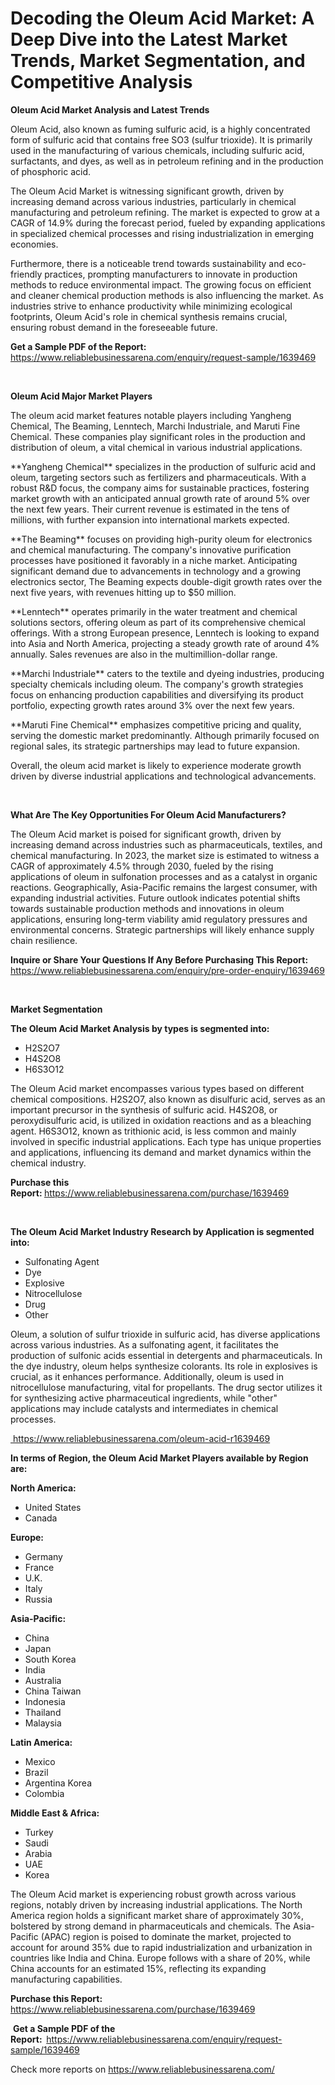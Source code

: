 <p><h1>Decoding the Oleum Acid Market: A Deep Dive into the Latest Market Trends, Market Segmentation, and Competitive Analysis</h1></p><p><strong>Oleum Acid Market Analysis and Latest Trends</strong></p>
<p><p>Oleum Acid, also known as fuming sulfuric acid, is a highly concentrated form of sulfuric acid that contains free SO3 (sulfur trioxide). It is primarily used in the manufacturing of various chemicals, including sulfuric acid, surfactants, and dyes, as well as in petroleum refining and in the production of phosphoric acid.</p><p>The Oleum Acid Market is witnessing significant growth, driven by increasing demand across various industries, particularly in chemical manufacturing and petroleum refining. The market is expected to grow at a CAGR of 14.9% during the forecast period, fueled by expanding applications in specialized chemical processes and rising industrialization in emerging economies. </p><p>Furthermore, there is a noticeable trend towards sustainability and eco-friendly practices, prompting manufacturers to innovate in production methods to reduce environmental impact. The growing focus on efficient and cleaner chemical production methods is also influencing the market. As industries strive to enhance productivity while minimizing ecological footprints, Oleum Acid's role in chemical synthesis remains crucial, ensuring robust demand in the foreseeable future.</p></p>
<p><strong>Get a Sample PDF of the Report:&nbsp;</strong> <a href="https://www.reliablebusinessarena.com/enquiry/request-sample/1639469?utm_campaign=2097&utm_medium=2&utm_source=Github&utm_content=ia&utm_term=30012025&utm_id=oleum-acid">https://www.reliablebusinessarena.com/enquiry/request-sample/1639469</a></p>
<p>&nbsp;</p>
<p><strong>Oleum Acid Major Market Players</strong></p>
<p><p>The oleum acid market features notable players including Yangheng Chemical, The Beaming, Lenntech, Marchi Industriale, and Maruti Fine Chemical. These companies play significant roles in the production and distribution of oleum, a vital chemical in various industrial applications.</p><p>**Yangheng Chemical** specializes in the production of sulfuric acid and oleum, targeting sectors such as fertilizers and pharmaceuticals. With a robust R&D focus, the company aims for sustainable practices, fostering market growth with an anticipated annual growth rate of around 5% over the next few years. Their current revenue is estimated in the tens of millions, with further expansion into international markets expected.</p><p>**The Beaming** focuses on providing high-purity oleum for electronics and chemical manufacturing. The company's innovative purification processes have positioned it favorably in a niche market. Anticipating significant demand due to advancements in technology and a growing electronics sector, The Beaming expects double-digit growth rates over the next five years, with revenues hitting up to $50 million.</p><p>**Lenntech** operates primarily in the water treatment and chemical solutions sectors, offering oleum as part of its comprehensive chemical offerings. With a strong European presence, Lenntech is looking to expand into Asia and North America, projecting a steady growth rate of around 4% annually. Sales revenues are also in the multimillion-dollar range.</p><p>**Marchi Industriale** caters to the textile and dyeing industries, producing specialty chemicals including oleum. The company's growth strategies focus on enhancing production capabilities and diversifying its product portfolio, expecting growth rates around 3% over the next few years.</p><p>**Maruti Fine Chemical** emphasizes competitive pricing and quality, serving the domestic market predominantly. Although primarily focused on regional sales, its strategic partnerships may lead to future expansion. </p><p>Overall, the oleum acid market is likely to experience moderate growth driven by diverse industrial applications and technological advancements.</p></p>
<p>&nbsp;</p>
<p><strong>What Are The Key Opportunities For Oleum Acid Manufacturers?</strong></p>
<p><p>The Oleum Acid market is poised for significant growth, driven by increasing demand across industries such as pharmaceuticals, textiles, and chemical manufacturing. In 2023, the market size is estimated to witness a CAGR of approximately 4.5% through 2030, fueled by the rising applications of oleum in sulfonation processes and as a catalyst in organic reactions. Geographically, Asia-Pacific remains the largest consumer, with expanding industrial activities. Future outlook indicates potential shifts towards sustainable production methods and innovations in oleum applications, ensuring long-term viability amid regulatory pressures and environmental concerns. Strategic partnerships will likely enhance supply chain resilience.</p></p>
<p><strong>Inquire or Share Your Questions If Any Before Purchasing This Report:</strong> <a href="https://www.reliablebusinessarena.com/enquiry/pre-order-enquiry/1639469?utm_campaign=2097&utm_medium=2&utm_source=Github&utm_content=ia&utm_term=30012025&utm_id=oleum-acid">https://www.reliablebusinessarena.com/enquiry/pre-order-enquiry/1639469</a></p>
<p>&nbsp;</p>
<p><strong>Market Segmentation</strong></p>
<p><strong>The Oleum Acid Market Analysis by types is segmented into:</strong></p>
<p><ul><li>H2S2O7</li><li>H4S2O8</li><li>H6S3O12</li></ul></p>
<p><p>The Oleum Acid market encompasses various types based on different chemical compositions. H2S2O7, also known as disulfuric acid, serves as an important precursor in the synthesis of sulfuric acid. H4S2O8, or peroxydisulfuric acid, is utilized in oxidation reactions and as a bleaching agent. H6S3O12, known as trithionic acid, is less common and mainly involved in specific industrial applications. Each type has unique properties and applications, influencing its demand and market dynamics within the chemical industry.</p></p>
<p><strong>Purchase this Report:&nbsp;</strong><a href="https://www.reliablebusinessarena.com/purchase/1639469?utm_campaign=2097&utm_medium=2&utm_source=Github&utm_content=ia&utm_term=30012025&utm_id=oleum-acid">https://www.reliablebusinessarena.com/purchase/1639469</a></p>
<p>&nbsp;</p>
<p><strong>The Oleum Acid Market Industry Research by Application is segmented into:</strong></p>
<p><ul><li>Sulfonating Agent</li><li>Dye</li><li>Explosive</li><li>Nitrocellulose</li><li>Drug</li><li>Other</li></ul></p>
<p><p>Oleum, a solution of sulfur trioxide in sulfuric acid, has diverse applications across various industries. As a sulfonating agent, it facilitates the production of sulfonic acids essential in detergents and pharmaceuticals. In the dye industry, oleum helps synthesize colorants. Its role in explosives is crucial, as it enhances performance. Additionally, oleum is used in nitrocellulose manufacturing, vital for propellants. The drug sector utilizes it for synthesizing active pharmaceutical ingredients, while "other" applications may include catalysts and intermediates in chemical processes.</p></p>
<p><a href="https://www.reliablebusinessarena.com/oleum-acid-r1639469?utm_campaign=2097&utm_medium=2&utm_source=Github&utm_content=ia&utm_term=30012025&utm_id=oleum-acid">&nbsp;https://www.reliablebusinessarena.com/oleum-acid-r1639469</a></p>
<p><strong>In terms of Region, the Oleum Acid Market Players available by Region are:</strong></p>
<p>
    <p> <strong> North America: </strong>
        <ul>
            <li>United States</li>
            <li>Canada</li>
        </ul>
        </p> 
    <p> <strong> Europe: </strong>
        <ul>
            <li>Germany</li>
            <li>France</li>
            <li>U.K.</li>
            <li>Italy</li>
            <li>Russia</li>
        </ul>
        </p> 
    <p> <strong> Asia-Pacific: </strong>
        <ul>
            <li>China</li>
            <li>Japan</li>
            <li>South Korea</li>
            <li>India</li>
            <li>Australia</li>
            <li>China Taiwan</li>
            <li>Indonesia</li>
            <li>Thailand</li>
            <li>Malaysia</li>
        </ul>
        </p> 
    <p> <strong> Latin America: </strong>
        <ul>
            <li>Mexico</li>
            <li>Brazil</li>
            <li>Argentina Korea</li>
            <li>Colombia</li>
        </ul>
        </p> 
    <p> <strong> Middle East & Africa: </strong>
        <ul>
            <li>Turkey</li>
            <li>Saudi</li>
            <li>Arabia</li>
            <li>UAE</li>
            <li>Korea</li>
        </ul>
    </p>
    </p>
<p><p>The Oleum Acid market is experiencing robust growth across various regions, notably driven by increasing industrial applications. The North America region holds a significant market share of approximately 30%, bolstered by strong demand in pharmaceuticals and chemicals. The Asia-Pacific (APAC) region is poised to dominate the market, projected to account for around 35% due to rapid industrialization and urbanization in countries like India and China. Europe follows with a share of 20%, while China accounts for an estimated 15%, reflecting its expanding manufacturing capabilities.</p></p>
<p><strong>Purchase this Report: </strong><a href="https://www.reliablebusinessarena.com/purchase/1639469?utm_campaign=2097&utm_medium=2&utm_source=Github&utm_content=ia&utm_term=30012025&utm_id=oleum-acid">https://www.reliablebusinessarena.com/purchase/1639469</a></p>
<p>&nbsp;<strong>Get a Sample PDF of the Report:&nbsp;&nbsp;</strong><a href="https://www.reliablebusinessarena.com/enquiry/request-sample/1639469?utm_campaign=2097&utm_medium=2&utm_source=Github&utm_content=ia&utm_term=30012025&utm_id=oleum-acid">https://www.reliablebusinessarena.com/enquiry/request-sample/1639469</a></p>
<p><strong></strong></p>
<p>Check more reports on <a href="https://www.reliablebusinessarena.com/?utm_campaign=2097&utm_medium=2&utm_source=Github&utm_content=ia&utm_term=30012025&utm_id=oleum-acid">https://www.reliablebusinessarena.com/</a></p>